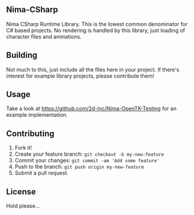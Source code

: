 ## Nima-CSharp
Nima CSharp Runtime Library. This is the lowest common denominator for C# based projects. No rendering is handled by this library, just loading of character files and animations.

## Building
Not much to this, just include all the files here in your project. If there's interest for example library projects, please contribute them!

## Usage
Take a look at https://github.com/2d-inc/Nima-OpenTK-Testing for an example implementation.

## Contributing
1. Fork it!
2. Create your feature branch: `git checkout -b my-new-feature`
3. Commit your changes: `git commit -am 'Add some feature'`
4. Push to the branch: `git push origin my-new-feature`
5. Submit a pull request.

## License
Hold please...
